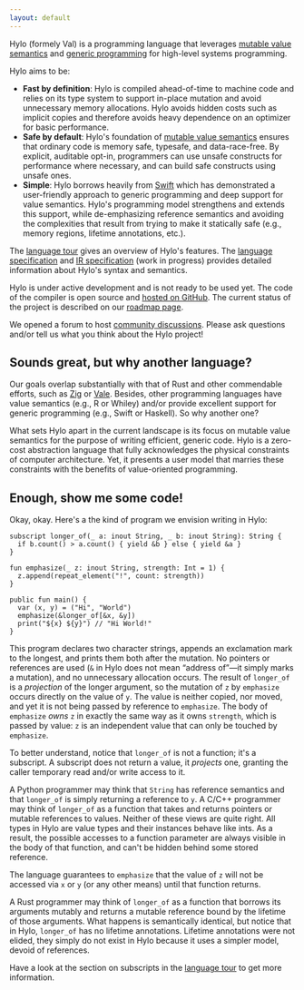 ```yaml
---
layout: default
---
```


Hylo (formely Val) is a programming language that leverages [mutable value semantics](http://www.jot.fm/issues/issue_2022_02/article2.pdf) and [generic programming](https://www.fm2gp.com) for high-level systems programming.

Hylo aims to be:
- **Fast by definition**: Hylo is compiled ahead-of-time to machine code and relies on its type system to support in-place mutation and avoid unnecessary memory allocations. Hylo avoids hidden costs such as implicit copies and therefore avoids heavy dependence on an optimizer for basic performance.
- **Safe by default**: Hylo's foundation of [mutable value semantics](http://www.jot.fm/issues/issue_2022_02/article2.pdf) ensures that ordinary code is memory safe, typesafe, and data-race-free. By explicit, auditable opt-in, programmers can use unsafe constructs for performance where necessary, and can build safe constructs using unsafe ones.
- **Simple**: Hylo borrows heavily from [Swift](https://swift.org) which has demonstrated a user-friendly approach to generic programming and deep support for value semantics. Hylo's programming model strengthens and extends this support, while de-emphasizing reference semantics and avoiding the complexities that result from trying to make it statically safe (e.g., memory regions, lifetime annotations, etc.).

The [language tour](https://docs.hylo-lang.org/language-tour/) gives an overview of Hylo's features.
The [language specification](https://github.com/hylo-lang/specification/blob/main/spec.md) and [IR specification](https://docs.hylo-lang.org/hylo-ir/) (work in progress) provides detailed information about Hylo's syntax and semantics.

Hylo is under active development and is not ready to be used yet.
The code of the compiler is open source and [hosted on GitHub](https://github.com/hylo-lang/hyloc).
The current status of the project is described on our [roadmap page](./pages/implementation-status.html).

We opened a forum to host [community discussions](https://github.com/orgs/hylo-lang/discussions).
Please ask questions and/or tell us what you think about the Hylo project!

## Sounds great, but why another language?

Our goals overlap substantially with that of Rust and other commendable efforts, such as [Zig](https://ziglang.org) or [Vale](https://vale.dev).
Besides, other programming languages have value semantics (e.g., R or Whiley) and/or provide excellent support for generic programming (e.g., Swift or Haskell).
So why another one?

What sets Hylo apart in the current landscape is its focus on mutable value semantics for the purpose of writing efficient, generic code.
Hylo is a zero-cost abstraction language that fully acknowledges the physical constraints of computer architecture.
Yet, it presents a user model that marries these constraints with the benefits of value-oriented programming.

## Enough, show me some code!

Okay, okay.
Here's a the kind of program we envision writing in Hylo:

```hylo
subscript longer_of(_ a: inout String, _ b: inout String): String {
  if b.count() > a.count() { yield &b } else { yield &a }
}

fun emphasize(_ z: inout String, strength: Int = 1) {
  z.append(repeat_element("!", count: strength))
}

public fun main() {
  var (x, y) = ("Hi", "World")
  emphasize(&longer_of[&x, &y])
  print("${x} ${y}") // "Hi World!"
}
```

This program declares two character strings, appends an exclamation mark to the longest, and prints them both after the mutation.
No pointers or references are used (`&` in Hylo does not mean “address of”—it simply marks a mutation), and no unnecessary allocation occurs.
The result of `longer_of` is a *projection* of the longer argument, so the mutation of `z` by `emphasize` occurs directly on the value of `y`.  The value is neither copied, nor moved, and yet it is not being passed by reference to `emphasize`.  The body of `emphasize` *owns* `z` in exactly the same way as it owns `strength`, which is passed by value: `z` is an independent value that can only be touched by `emphasize`.

To better understand, notice that `longer_of` is not a function; it's a subscript.
A subscript does not return a value, it *projects* one, granting the caller temporary read and/or write access to it.

A Python programmer may think that `String` has reference semantics and that `longer_of` is simply returning a reference to `y`.
A C/C++ programmer may think of `longer_of` as a function that takes and returns pointers or mutable references to values.
Neither of these views are quite right.
All types in Hylo are value types and their instances behave like ints. 
As a result, the possible accesses to a function parameter are always visible in the body of that function, and can't be hidden behind some stored reference.

The language guarantees to `emphasize` that the value of `z` will not be accessed via `x` or `y` (or any other means) until that function returns.

A Rust programmer may think of `longer_of` as a function that borrows its arguments mutably and returns a mutable reference bound by the lifetime of those arguments.
What happens is semantically identical, but notice that in Hylo, `longer_of` has no lifetime annotations.
Lifetime annotations were not elided, they simply do not exist in Hylo because it uses a simpler model, devoid of references.

Have a look at the section on subscripts in the [language tour](https://docs.hylo-lang.org/language-tour/subscripts) to get more information.
